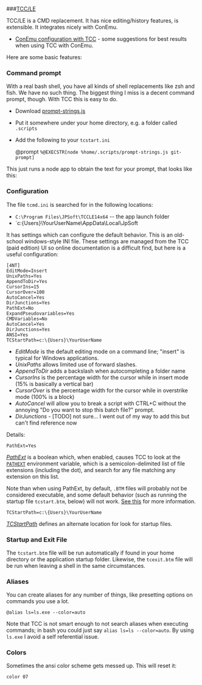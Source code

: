 
###[TCC/LE](https://jpsoft.com/tccle-cmd-replacement.html) 

TCC/LE is a CMD replacement. It has nice editing/history features, is extensible. It integrates nicely with ConEmu. 

* [ConEmu configuration with TCC](./tcc/conemu.md) - some suggestions for best results when using TCC with ConEmu.

Here are some basic features:

### Command prompt

With a real bash shell, you have all kinds of shell replacements like zsh and fish. We have no such thing. The biggest thing I miss is a decent command prompt, though. With TCC this is easy to do.

* Download [prompt-strings.js](./tcc/prompt-strings.js)
* Put it somewhere under your home directory, e.g. a folder called `.scripts`
* Add the following to your `tcstart.ini`

    @prompt `%@EXECSTR[node %home/.scripts/prompt-strings.js git-prompt]`

This just runs a node app to obtain the text for your prompt, that looks like this:



### Configuration

The file `tcmd.ini` is searched for in the following locations:

* `C:\Program Files\JPSoft\TCCLE14x64` -- the app launch folder
* `c:\{Users}\YourUserName\AppData\Local\JpSoft

It has settings which can configure the default behavior. This is an old-school windows-style INI file. These settings are managed from the TCC (paid edition) UI so online documentation is a difficult find, but here is a useful configuration:

	[4NT]
	EditMode=Insert
	UnixPaths=Yes
	AppendToDir=Yes
	CursorIns=15
	CursorOver=100
	AutoCancel=Yes
	DirJunctions=Yes
    PathExt=No
    ExpandPseudovariables=Yes
    CMDVariables=No
    AutoCancel=Yes
    DirJunctions=Yes
    ANSI=Yes
    TCStartPath=c:\{Users}\YourUserName

* *EditMode* is the default editing mode on a command line; "insert" is typical for Windows applications.
* *UnixPaths* allows limited use of forward slashes.
* *AppendToDir* adds a backslash when autocompleting a folder name
* *CursorIns* is the percentage width for the cursor while in insert mode (15% is basically a vertical bar)
* *CursorOver* is the percentage width for the cursor while in overstrike mode (100% is a block)
* *AutoCancel* will allow you to break a script with CTRL+C without the annoying "Do you want to stop this batch file?" prompt.
* *DirJunctions* - [TODO] not sure... I went out of my way to add this but can't find reference now

Details:

	PathExt=Yes

[*PathExt*](http://jpsoft.com/help/inistartupdlg.htm) is a boolean which, when enabled, causes TCC to look at the [`PATHEXT`](http://jpsoft.com/help/pathext.htm) environment variable, which is a semicolon-delimited list of file extensions (including the dot), and search for any file matching any extension on this list.
    
Note than when using PathExt, by default, `.BTM` files will probably not be considered executable, and some default behavior (such as running the startup file `tcstart.btm`, below) will not work. [See this](http://jpsoft.com/help/pathext.htm) for more information.

    TCStartPath=c:\{Users}\YourUserName

[*TCStartPath*](http://jpsoft.com/help/cmdlineopts.htm) defines an alternate location for look for startup files.

### Startup and Exit File

The `tcstart.btm` file will be run automatically if found in your home directory or the application startup folder.  Likewise, the `tcexit.btm` file will be run when leaving a shell in the same circumstances.

### Aliases

You can create aliases for any number of things, like presetting options on commands you use a lot. 

    @alias ls=ls.exe --color=auto

Note that TCC is not smart enough to not search aliases when executing commands; in bash you could just say `alias ls=ls --color=auto`. By using `ls.exe` I avoid a self referential issue. 

### Colors

Sometimes the ansi color scheme gets messed up. This will reset it:

    color 07




